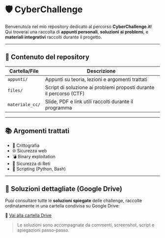 # 🛡️ CyberChallenge

Benvenuto/a nel mio repository dedicato al percorso **CyberChallenge.it**!  
Qui troverai una raccolta di **appunti personali**, **soluzioni ai problemi**, e **materiali integrativi** raccolti durante il progetto.

---

## 📁 Contenuto del repository

| Cartella/File | Descrizione |
|---------------|-------------|
| `appunti/`    | Appunti su teoria, lezioni e argomenti trattati |
| `files/`  | Script di soluzione ai problemi proposti durante il percorso (CTF) |
| `materiale_cc/`  | Slide, PDF e link utili raccolti durante il programma |


---

## 📚 Argomenti trattati

- 🔐 Crittografia 
- 🌐 Sicurezza web 
- 💣 Binary exploitation
- 📡 Sicurezza di Reti
- 🐍 Scripting (Python, Bash)

---

## 🔗 Soluzioni dettagliate (Google Drive)

Puoi consultare tutte le **soluzioni spiegate** delle challenge, raccolte ordinatamente in una cartella condivisa su Google Drive:

📂 [Vai alla cartella Drive]([https://drive.google.com/drive/folders/INSERISCI-LINK-QUI](https://drive.google.com/drive/folders/1-hVnI191omHbhbe7KLO0zv_QP5FU5HJG))

> Le soluzioni sono accompagnate da commenti, screenshot, script e spiegazioni passo-passo.

